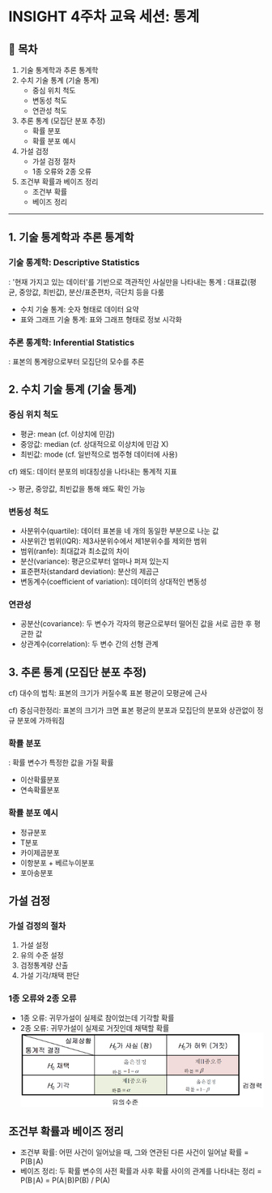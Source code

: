 # INSIGHT 4주차 교육 세션: 통계

## 📌 목차
1. 기술 통계학과 추론 통계학
2. 수치 기술 통계 (기술 통계)
    - 중심 위치 척도
    - 변동성 척도 
    - 연관성 척도
3. 추론 통계 (모집단 분포 추정)
    - 확률 분포
    - 확률 분포 예시
4. 가설 검정
    - 가설 검정 절차
    - 1종 오류와 2종 오류
5. 조건부 확률과 베이즈 정리
    - 조건부 확률
    - 베이즈 정리

---

## 1. 기술 통계학과 추론 통계학
### 기술 통계학: Descriptive Statistics
: '현재 가지고 있는 데이터'를 기반으로 객관적인 사실만을 나타내는 통계
: 대표값(평균, 중앙값, 최빈값), 분산/표준편차, 극단치 등을 다룸
- 수치 기술 통계: 숫자 형태로 데이터 요약
- 표와 그래프 기술 통계: 표와 그래프 형태로 정보 시각화
### 추론 통계학: Inferential Statistics
:  표본의 통계량으로부터 모집단의 모수를 추론

## 2. 수치 기술 통계 (기술 통계)
### 중심 위치 척도
- 평균: mean (cf. 이상치에 민감)
- 중앙값: median (cf. 상대적으로 이상치에 민감 X)
- 최빈값: mode (cf. 일반적으로 범주형 데이터에 사용)

cf) 왜도: 데이터 분포의 비대칭성을 나타내는 통계적 지표

-> 평균, 중앙값, 최빈값을 통해 왜도 확인 가능

### 변동성 척도
- 사분위수(quartile): 데이터 표본을 네 개의 동일한 부분으로 나눈 값
- 사분위간 범위(IQR): 제3사분위수에서 제1분위수를 제외한 범위
- 범위(ranfe): 최대값과 최소값의 차이
- 분산(variance): 평균으로부터 얼마나 퍼져 있는지
- 표준편차(standard deviation): 분산의 제곱근
- 변동계수(coefficient of variation): 데이터의 상대적인 변동성

### 연관성
- 공분산(covariance): 두 변수가 각자의 평균으로부터 떨어진 값을 서로 곱한 후 평균한 값
- 상관계수(correlation): 두 변수 간의 선형 관계

## 3. 추론 통계 (모집단 분포 추정)
cf) 대수의 법칙: 표본의 크기가 커질수록 표본 평균이 모평균에 근사

cf) 중심극한정리: 표본의 크기가 크면 표본 평균의 분포과 모집단의 분포와 상관없이 정규 분포에 가까워짐

### 확률 분포
: 확률 변수가 특정한 값을 가질 확률

- 이산확률분포
- 연속확률분포

### 확률 분포 예시
- 정규분포
- T분포
- 카이제곱분포
- 이항분포 + 베르누이분포
- 포아송분포

## 가설 검정
### 가설 검정의 절차
1. 가설 설정
2. 유의 수준 설정
3. 검정통계량 산출
4. 가설 기각/채택 판단

### 1종 오류와 2종 오류
- 1종 오류: 귀무가설이 실제로 참이었는데 기각할 확률
- 2종 오류: 귀무가설이 실제로 거짓인데 채택할 확률
![Alt text](image.png)

## 조건부 확률과 베이즈 정리
- 조건부 확률: 어떤 사건이 일어났을 때, 그와 연관된 다른 사건이 일어날 확률 = P(B∣A)
- 베이즈 정리: 두 확률 변수의 사전 확률과 사후 확률 사이의 관계를 나타내는 정리 = P(B∣A) = P(A∣B)P(B) / P(A)
​
 



